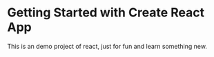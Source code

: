 # Getting Started with Create React App

This is an demo project of react, just for fun and learn something new.
